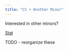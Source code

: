 ```yaml
---
title: "CS + Another Minor"
---
```


Interested in other minors?

[Stat](/academics/minors/stats/)

TODO - reorganize these
